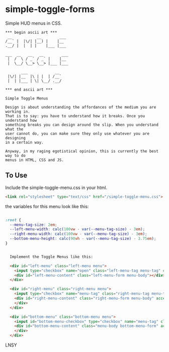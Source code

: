 # simple-toggle-forms
Simple HUD menus in CSS. 

``` code
*** begin ascii art ***
 __           __        ___
/__` |  |\/| |__) |    |__
.__/ |  |  | |    |___ |___

___  __   __   __        ___
 |  /  \ / _` / _` |    |__
 |  \__/ \__> \__> |___ |___

       ___            __
 |\/| |__  |\ | |  | /__`
 |  | |___ | \| \__/ .__/

*** end ascii art ***

```

	Simple Toggle Menus

	Design is about understanding the affordances of the medium you are working in. 
	That is to say: you have to understand how it breaks. Once you understand how
	something breaks you can design around the slip. When you understand what the 
	user cannot do, you can make sure they only use whatever you are designing
	in a certain way.

	Anyway, in my raging egotistical opinion, this is currently the best way to do 
	menus in HTML, CSS and JS. 

## To Use

Include the simple-toggle-menu.css in your html.

``` html 
<link rel="stylesheet" type="text/css" href="/simple-toggle-menu.css">
```


  the variables for this menu look like this:

``` CSS

:root {
  --menu-tag-size: 2em;
  --left-menu-width: calc(100vw - var(--menu-tag-size) - 3em);
  --right-menu-width: calc(100vw - var(--menu-tag-size) - 3em);
  --bottom-menu-height: calc(90vh - var(--menu-tag-size) - 3.75em);
}
```

``` html

  Implement the Toggle Menus like this:

  <div id="left-menu" class="left-menu menu">
    <input type="checkbox" name="open" class="left-menu-tag menu-tag" checked/>
    <div id="left-menu-content" class="left-menu-form menu-body"></div>
  </div>

  <div id="right-menu" class="right-menu menu">
    <input type="checkbox" name="menu-tag" class="right-menu-tag menu-tag" checked/>
    <div id="right-menu-content" class="right-menu-form menu-body" accept-charset="utf-8">
    </div>
  </div>

  <div id="bottom-menu" class="bottom-menu menu">
    <input id="bottom-menu-checkbox" type="checkbox" name="menu-tag" class="bottom-menu-tag menu-tag" checked />
    <div id="bottom-menu-content" class="menu-body bottom-menu-form" accept-charset="utf-8">
    </div>
  </div> 

```
LNSY 